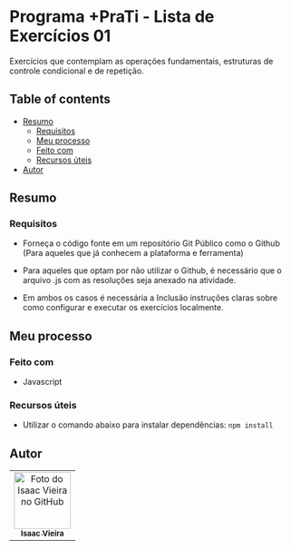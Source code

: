 # Programa +PraTi - Lista de Exercícios 01

Exercícios que contemplam as operações fundamentais, estruturas de controle condicional e de repetição.

## Table of contents

- [Resumo](#resumo)
  - [Requisitos](#requisitos)   
  - [Meu processo](#meu-processo)
  - [Feito com](#feito-com)  
  - [Recursos úteis](#recursos-úteis)
- [Autor](#autor)

## Resumo

### Requisitos

- Forneça o código fonte em um repositório Git Público como o Github (Para aqueles que já conhecem a plataforma e ferramenta)
- Para aqueles que optam por não utilizar o Github, é necessário que o arquivo .js com as resoluções seja anexado na atividade.

- Em ambos os casos é necessária a Inclusão instruções claras sobre como configurar e executar os exercícios localmente. 




## Meu processo

### Feito com

- Javascript

  



### Recursos úteis

- Utilizar o comando abaixo para instalar dependências:
`npm install`
  


## Autor

<table>
  <tr>    
    <td align="center">
      <a href="https://github.com/Isaacvf-dev">
        <img src="https://avatars.githubusercontent.com/u/123469000?v=4" width="100px;" alt="Foto do Isaac Vieira no GitHub"/><br>
        <sub>
          <b>Isaac Vieira</b>
        </sub>
      </a>
    </td>
  </tr>
</table>
